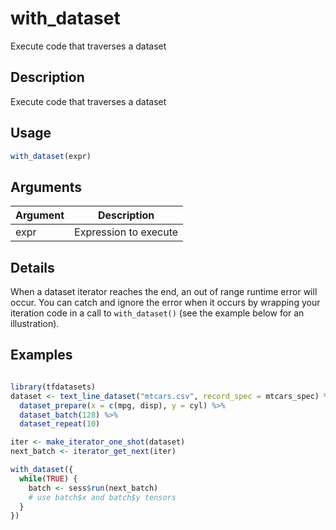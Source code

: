 # with_dataset


Execute code that traverses a dataset




## Description

Execute code that traverses a dataset





## Usage
```r
with_dataset(expr)
```




## Arguments


Argument      |Description
------------- |----------------
expr | Expression to execute




## Details

When a dataset iterator reaches the end, an out of range runtime error
will occur. You can catch and ignore the error when it occurs by wrapping
your iteration code in a call to ``with_dataset()`` (see the example
below for an illustration).






## Examples

```r

library(tfdatasets)
dataset <- text_line_dataset("mtcars.csv", record_spec = mtcars_spec) %>%
  dataset_prepare(x = c(mpg, disp), y = cyl) %>%
  dataset_batch(128) %>%
  dataset_repeat(10)

iter <- make_iterator_one_shot(dataset)
next_batch <- iterator_get_next(iter)

with_dataset({
  while(TRUE) {
    batch <- sess$run(next_batch)
    # use batch$x and batch$y tensors
  }
})

```





